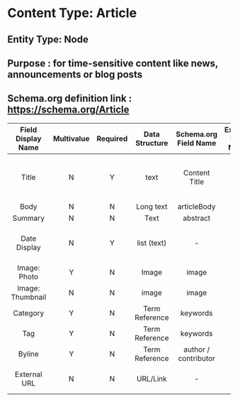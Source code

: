# Content Type: Article

## Entity Type: Node

## Purpose : for time-sensitive content like news, announcements or blog posts

## Schema.org definition link : https://schema.org/Article

 | Field Display Name | Multivalue | Required | Data Structure | Schema.org Field Name | Express Field Name | Express Data Structure | Notes                                 |
 | :----------------: | :--------: | :------: | :------------: | :-------------------: | :----------------: | :--------------------: | ------------------------------------- |
 |Title | N | Y | text | Content Title | Title | Text | used by pathauto for generating URL | 
 |Body | N | N | Long text | articleBody |  |  |  | 
 |Summary | N | N | Text | abstract |  |  |  | 
 |Date Display | N | Y | list (text) |  -  |  |  | A dropdown to show or hide date. | 
 |Image: Photo | Y | N | Image | image |  |  |  | 
 |Image: Thumbnail | N | N | image | image |  |  |  | 
 |Category | Y | N | Term Reference | keywords |  |  |  | 
 |Tag | Y | N | Term Reference | keywords |  |  |  | 
 |Byline | Y | N | Term Reference | author / contributor |  |  |  | 
 |External URL | N | N | URL/Link |  -  |  |  | takes the place of articleBody |
